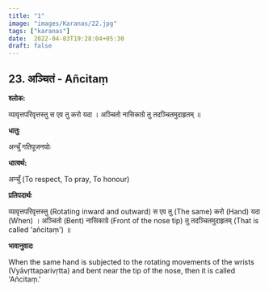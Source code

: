 ```yaml
---
title: "1"
image: "images/Karanas/22.jpg"
tags: ["karanas"]
date:  2022-04-03T19:28:04+05:30
draft: false
---
```


## 23. अञ्चितं - Añcitaṃ

**श्लोक:**


व्यावृत्तपरिवृत्तस्तु स एव तु करो यदा । अञ्चितो नासिकाग्रे तु तदञ्चितमुदाहृतम् ॥


**धातुः**



अन्चुँ गतिपूजनयोः

**धात्वर्थ:**



अन्चुँ (To respect, To pray, To honour)

**प्रतिपदार्थः**


व्यावृत्तपरिवृत्तस्तु (Rotating inward and outward) स एव तु (The same) करो (Hand) यदा (When) । अञ्चितो (Bent) नासिकाग्रे (Front of the nose tip) तु तदञ्चितमुदाहृतम् (That is called 'añcitaṃ') ॥


**भावानुवादः**


When the same hand is subjected to the rotating movements of the wrists (Vyāvṛttaparivṛtta) and bent near the tip of the nose, then it is called 'Añcitaṃ.' 

